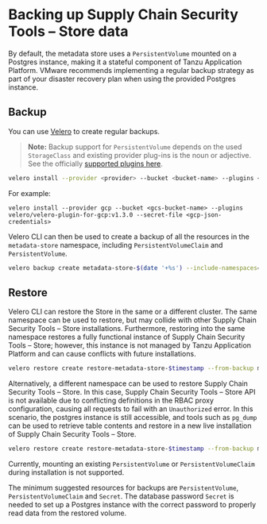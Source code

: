 # Backing up Supply Chain Security Tools – Store data

By default, the metadata store uses a `PersistentVolume` mounted on a Postgres instance, making it a stateful component of Tanzu Application Platform. VMware recommends implementing a regular backup strategy as part of your disaster recovery plan when using the provided Postgres instance.

## <a id='backup-store'></a>Backup
You can use [Velero](https://velero.io/) to create regular backups.

>**Note:** Backup support for `PersistentVolume` depends on the used `StorageClass` and existing provider plug-ins is the noun or adjective. See the officially [supported plugins here](https://velero.io/plugins/).

```bash
velero install --provider <provider> --bucket <bucket-name> --plugins <plugin-image-location> --secret-file <secrets-file>
```
For example:

```
velero install --provider gcp --bucket <gcs-bucket-name> --plugins velero/velero-plugin-for-gcp:v1.3.0 --secret-file <gcp-json-credentials>
```

Velero CLI can then be used to create a backup of all the resources in the `metadata-store` namespace, including `PersistentVolumeClaim` and `PersistentVolume`.

```bash
velero backup create metadata-store-$(date '+%s') --include-namespaces=metadata-store
```

## <a id='restore-store'></a>Restore
Velero CLI can restore the Store in the same or a different cluster. The same namespace can be used to restore, but may collide with other Supply Chain Security Tools – Store installations. Furthermore, restoring into the same namespace restores a fully functional instance of Supply Chain Security Tools – Store; however, this instance is not managed by Tanzu Application Platform and can cause conflicts with future installations.

```bash
velero restore create restore-metadata-store-$timestamp --from-backup metadata-store-$timestamp --namespace-mappings metadata-store:metadata-store
```

Alternatively, a different namespace can be used to restore Supply Chain Security Tools – Store. In this case, Supply Chain Security Tools – Store API is not available due to conflicting definitions in the RBAC proxy configuration, causing all requests to fail with an `Unauthorized` error. In this scenario, the postgres instance is still accessible, and tools such as `pg_dump` can be used to retrieve table contents and restore in a new live installation of Supply Chain Security Tools – Store.

```bash
velero restore create restore-metadata-store-$timestamp --from-backup metadata-store-$timestamp --namespace-mappings metadata-store:restored-metadata-store
```

Currently, mounting an existing `PersistentVolume` or `PersistentVolumeClaim` during installation is not supported.

The minimum suggested resources for backups are `PersistentVolume`, `PersistentVolumeClaim` and `Secret`. The database password `Secret` is needed to set up a Postgres instance with the correct password to properly read data from the restored volume.


​    
